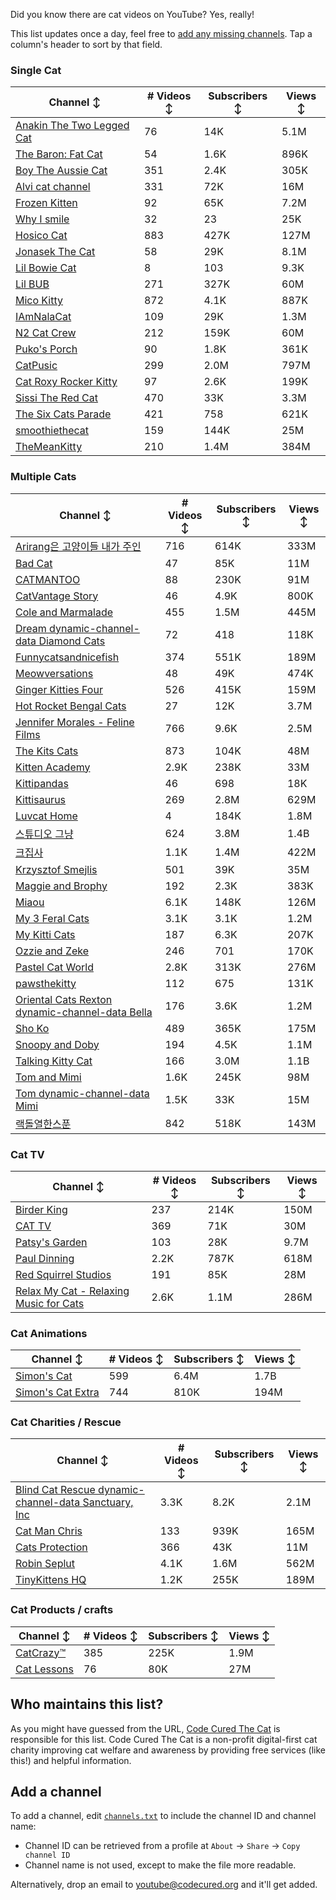 Did you know there are cat videos on YouTube? Yes, really!

This list updates once a day, feel free to [add any missing channels](#add-a-channel). Tap a column's header to sort by that field.


### Single Cat

| Channel ↕ | # Videos ↕ | Subscribers ↕ | Views ↕ |
| --- | --- | --- | --- |
| [Anakin The Two Legged Cat](https://youtube.com/@anakintwolegs) | 76 | 14K | 5.1M |
| [The Baron: Fat Cat](https://youtube.com/@thebaronfatcat6603) | 54 | 1.6K | 896K |
| [Boy The Aussie Cat](https://youtube.com/@boytheaussiecat) | 351 | 2.4K | 305K |
| [Alvi cat channel](https://youtube.com/@alvicatchannel) | 331 | 72K | 16M |
| [Frozen Kitten](https://youtube.com/@frozenkitten) | 92 | 65K | 7.2M |
| [Why I smile](https://youtube.com/@whyismile) | 32 | 23 | 25K |
| [Hosico Cat](https://youtube.com/@hosico_cat) | 883 | 427K | 127M |
| [Jonasek The Cat](https://youtube.com/@jonasekthecat) | 58 | 29K | 8.1M |
| [Lil Bowie Cat](https://youtube.com/@lilbowiecat9121) | 8 | 103 | 9.3K |
| [Lil BUB](https://youtube.com/@lilbub) | 271 | 327K | 60M |
| [Mico Kitty](https://youtube.com/@micokitty) | 872 | 4.1K | 887K |
| [IAmNalaCat](https://youtube.com/@iamnalacat) | 109 | 29K | 1.3M |
| [N2 Cat Crew](https://youtube.com/@n2catcrew) | 212 | 159K | 60M |
| [Puko's Porch](https://youtube.com/@pukosporch) | 90 | 1.8K | 361K |
| [CatPusic](https://youtube.com/@catpusic) | 299 | 2.0M | 797M |
| [Cat Roxy Rocker Kitty](https://youtube.com/@rockerroxy) | 97 | 2.6K | 199K |
| [Sissi The Red Cat](https://youtube.com/@veterinarylife) | 470 | 33K | 3.3M |
| [The Six Cats Parade](https://youtube.com/@thesixcatsparade) | 421 | 758 | 621K |
| [smoothiethecat](https://youtube.com/@smoothiethecat) | 159 | 144K | 25M |
| [TheMeanKitty](https://youtube.com/@themeankitty) | 210 | 1.4M | 384M |

### Multiple Cats

| Channel ↕ | # Videos ↕ | Subscribers ↕ | Views ↕ |
| --- | --- | --- | --- |
| [Arirang은 고양이들 내가 주인](https://youtube.com/@아리랑은고양이들) | 716 | 614K | 333M |
| [Bad Cat](https://youtube.com/@badcattube) | 47 | 85K | 11M |
| [CATMANTOO](https://youtube.com/@catmantoo) | 88 | 230K | 91M |
| [CatVantage Story](https://youtube.com/@catvantagestory) | 46 | 4.9K | 800K |
| [Cole and Marmalade](https://youtube.com/@coleandmarmalade) | 455 | 1.5M | 445M |
| [Dream dynamic-channel-data Diamond Cats](https://youtube.com/@dreamdiamondcats) | 72 | 418 | 118K |
| [Funnycatsandnicefish](https://youtube.com/@funnycatsandnicefish) | 374 | 551K | 189M |
| [Meowversations](https://youtube.com/@meowversation) | 48 | 49K | 474K |
| [Ginger Kitties Four](https://youtube.com/@gingerkittiesfour) | 526 | 415K | 159M |
| [Hot Rocket Bengal Cats](https://youtube.com/@hotrocketbengalcats) | 27 | 12K | 3.7M |
| [Jennifer Morales - Feline Films](https://youtube.com/@jennifermoralesfelinefilms) | 766 | 9.6K | 2.5M |
| [The Kits Cats](https://youtube.com/@drnworbskitscats) | 873 | 104K | 48M |
| [Kitten Academy](https://youtube.com/@kittenacademy) | 2.9K | 238K | 33M |
| [Kittipandas](https://youtube.com/@kittipandas) | 46 | 698 | 18K |
| [Kittisaurus](https://youtube.com/@kittisaurus) | 269 | 2.8M | 629M |
| [Luvcat Home](https://youtube.com/@claireluvcat) | 4 | 184K | 1.8M |
| [스튜디오 그냥](https://youtube.com/@studiognyang) | 624 | 3.8M | 1.4B |
| [크집사](https://youtube.com/@claire_luvcat) | 1.1K | 1.4M | 422M |
| [Krzysztof Smejlis](https://youtube.com/@bobonikita) | 501 | 39K | 35M |
| [Maggie and Brophy](https://youtube.com/@maggieandbrophy1327) | 192 | 2.3K | 383K |
| [Miaou](https://youtube.com/@miaou-cat) | 6.1K | 148K | 126M |
| [My 3 Feral Cats](https://youtube.com/@my3feralcats) | 3.1K | 3.1K | 1.2M |
| [My Kitti Cats](https://youtube.com/@mykitticats) | 187 | 6.3K | 207K |
| [Ozzie and Zeke](https://youtube.com/@ozzieandzeke) | 246 | 701 | 170K |
| [Pastel Cat World](https://youtube.com/@pastelcatworld) | 2.8K | 313K | 276M |
| [pawsthekitty](https://youtube.com/@pawsthekitty) | 112 | 675 | 131K |
| [Oriental Cats Rexton dynamic-channel-data Bella](https://youtube.com/@rextonorientalcat) | 176 | 3.6K | 1.2M |
| [Sho Ko](https://youtube.com/@shortyandkodi) | 489 | 365K | 175M |
| [Snoopy and Doby](https://youtube.com/@snoopyanddoby) | 194 | 4.5K | 1.1M |
| [Talking Kitty Cat](https://youtube.com/@stevecash83) | 166 | 3.0M | 1.1B |
| [Tom and Mimi](https://youtube.com/@tomandmimi) | 1.6K | 245K | 98M |
| [Tom dynamic-channel-data Mimi](https://youtube.com/@tom_and_mimi) | 1.5K | 33K | 15M |
| [랙돌열한스푼](https://youtube.com/@unboxingragdolls) | 842 | 518K | 143M |

### Cat TV

| Channel ↕ | # Videos ↕ | Subscribers ↕ | Views ↕ |
| --- | --- | --- | --- |
| [Birder King](https://youtube.com/@birderking) | 237 | 214K | 150M |
| [CAT TV](https://youtube.com/@cattvgames) | 369 | 71K | 30M |
| [Patsy's Garden](https://youtube.com/@patsysgarden) | 103 | 28K | 9.7M |
| [Paul Dinning](https://youtube.com/@pauldinningvideosforcats) | 2.2K | 787K | 618M |
| [Red Squirrel Studios](https://youtube.com/@redsquirrelstudios) | 191 | 85K | 28M |
| [Relax My Cat - Relaxing Music for Cats](https://youtube.com/@relaxmycat) | 2.6K | 1.1M | 286M |

### Cat Animations

| Channel ↕ | # Videos ↕ | Subscribers ↕ | Views ↕ |
| --- | --- | --- | --- |
| [Simon's Cat](https://youtube.com/@simonscat) | 599 | 6.4M | 1.7B |
| [Simon's Cat Extra](https://youtube.com/@simonscatextra) | 744 | 810K | 194M |

### Cat Charities / Rescue

| Channel ↕ | # Videos ↕ | Subscribers ↕ | Views ↕ |
| --- | --- | --- | --- |
| [Blind Cat Rescue dynamic-channel-data Sanctuary, Inc](https://youtube.com/@blindcatrescuesanctuary) | 3.3K | 8.2K | 2.1M |
| [Cat Man Chris](https://youtube.com/@catmanchrispoole) | 133 | 939K | 165M |
| [Cats Protection](https://youtube.com/@catsprotection) | 366 | 43K | 11M |
| [Robin Seplut](https://youtube.com/@robinseplut) | 4.1K | 1.6M | 562M |
| [TinyKittens HQ](https://youtube.com/@tinykittens) | 1.2K | 255K | 189M |

### Cat Products / crafts

| Channel ↕ | # Videos ↕ | Subscribers ↕ | Views ↕ |
| --- | --- | --- | --- |
| [CatCrazy™](https://youtube.com/@catcrazychannel) | 385 | 225K | 1.9M |
| [Cat Lessons](https://youtube.com/@catlessons) | 76 | 80K | 27M |


## Who maintains this list?

As you might have guessed from the URL, [Code Cured The Cat](https://codecured.org) is responsible for this list. Code Cured The Cat is a non-profit digital-first cat charity improving cat welfare and awareness by providing free services (like this!) and helpful information.

## Add a channel

To add a channel, edit [`channels.txt`](https://github.com/CodeCured/YouTubeIsForCats/blob/main/automation/channels.txt) to include the channel ID and channel name:
* Channel ID can be retrieved from a profile at `About` -> `Share` -> `Copy channel ID`
* Channel name is not used, except to make the file more readable.

Alternatively, drop an email to [youtube@codecured.org](mailto:youtube@codecured.org) and it'll get added.
